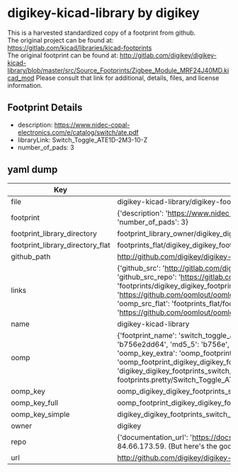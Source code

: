 # digikey-kicad-library by digikey  
This is a harvested standardized copy of a footprint from github.  
The original project can be found at:  
https://gitlab.com/kicad/libraries/kicad-footprints  
The original footprint can be found at:
http://gitlab.com/digikey/digikey-kicad-library/blob/master/src/Source_Footprints/Zigbee_Module_MRF24J40MD.kicad_mod
Please consult that link for additional, details, files, and license information.  
## Footprint Details
* description: https://www.nidec-copal-electronics.com/e/catalog/switch/ate.pdf  
* libraryLink: Switch_Toggle_ATE1D-2M3-10-Z  
* number_of_pads: 3  
## yaml dump  
| Key | Value |  
| --- | --- |  
| file | digikey-kicad-library/digikey-footprints.pretty/Switch_Toggle_ATE1D-2M3-10-Z.kicad_mod |  
| footprint | {'description': 'https://www.nidec-copal-electronics.com/e/catalog/switch/ate.pdf', 'libraryLink': 'Switch_Toggle_ATE1D-2M3-10-Z', 'number_of_pads': 3} |  
| footprint_library_directory | footprint_library_owner/digikey_digikey-kicad-library |  
| footprint_library_directory_flat | footprints_flat/digikey_digikey_footprints_switch_toggle_ate1d_2m3_10_z/working |  
| github_path | http://github.com/digikey/digikey-kicad-library/blob/master/digikey-footprints.pretty/Switch_Toggle_ATE1D-2M3-10-Z.kicad_mod |  
| links | {'github_src': 'http://gitlab.com/digikey/digikey-kicad-library/blob/master/src/Source_Footprints/Zigbee_Module_MRF24J40MD.kicad_mod', 'github_src_repo': 'https://gitlab.com/kicad/libraries/kicad-footprints', 'oomp_bot': 'footprints/digikey_digikey_footprints_switch_toggle_ate1d_2m3_10_z/working', 'oomp_bot_github': 'https://github.com/oomlout/oomlout_oomp_footprint_bot/tree/main/footprints/digikey_digikey_footprints_switch_toggle_ate1d_2m3_10_z/working', 'oomp_src_flat': 'footprints_flat/footprints_flat/digikey_digikey_footprints_switch_toggle_ate1d_2m3_10_z/working', 'oomp_src_flat_github': 'https://github.com/oomlout/oomlout_oomp_footprint_src/tree/main/footprints_flat/digikey_digikey_footprints_switch_toggle_ate1d_2m3_10_z/working'} |  
| name | digikey-kicad-library |  
| oomp | {'footprint_name': 'switch_toggle_ate1d_2m3_10_z', 'library_name': 'digikey_footprints', 'md5': 'b756e2dd64b46476caf5772711fd9395', 'md5_10': 'b756e2dd64', 'md5_5': 'b756e', 'md5_6': 'b756e2', 'oomp_key': 'oomp_digikey_digikey_footprints_switch_toggle_ate1d_2m3_10_z', 'oomp_key_extra': 'oomp_footprint_digikey_digikey_footprints_switch_toggle_ate1d_2m3_10_z', 'oomp_key_full': 'oomp_footprint_digikey_digikey_footprints_switch_toggle_ate1d_2m3_10_z_b756e2', 'oomp_key_simple': 'digikey_digikey_footprints_switch_toggle_ate1d_2m3_10_z', 'original_filename': 'digikey-kicad-library/digikey-footprints.pretty/Switch_Toggle_ATE1D-2M3-10-Z.kicad_mod', 'owner_name': 'digikey'} |  
| oomp_key | oomp_digikey_digikey_footprints_switch_toggle_ate1d_2m3_10_z |  
| oomp_key_full | oomp_footprint_digikey_digikey_footprints_switch_toggle_ate1d_2m3_10_z |  
| oomp_key_simple | digikey_digikey_footprints_switch_toggle_ate1d_2m3_10_z |  
| owner | digikey |  
| repo | {'documentation_url': 'https://docs.github.com/rest/overview/resources-in-the-rest-api#rate-limiting', 'message': "API rate limit exceeded for 84.66.173.59. (But here's the good news: Authenticated requests get a higher rate limit. Check out the documentation for more details.)"} |  
| url | http://github.com/digikey/digikey-kicad-library |  

